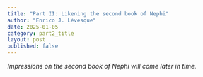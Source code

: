 ```yaml
---
title: "Part II: Likening the second book of Nephi"
author: "Enrico J. Lévesque"
date: 2025-01-05
category: part2_title
layout: post
published: false
---
```


*Impressions on the second book of Nephi will come later in time.*
